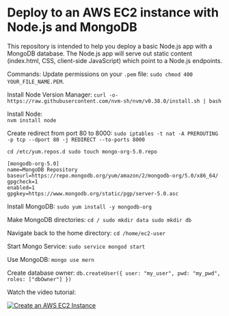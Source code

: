 # Deploy to an AWS EC2 instance with Node.js and MongoDB

This repository is intended to help you deploy a basic Node.js app with a MongoDB database.  The Node.js app will serve out static content (index.html, CSS, client-side JavaScript) which point to a Node.js endpoints.  

Commands: Update permissions on your `.pem` file: `sudo chmod 400 YOUR_FILE_NAME.PEM`. 

Install Node Version Manager: 
`curl -o- https://raw.githubusercontent.com/nvm-sh/nvm/v0.38.0/install.sh | bash` 

Install Node:  
`nvm install node` 

Create redirect from port 80 to 8000:
`sudo iptables -t nat -A PREROUTING -p tcp --dport 80 -j REDIRECT --to-ports 8000`  

`cd /etc/yum.repos.d
sudo touch mongo-org-5.0.repo` 

```
[mongodb-org-5.0]
name=MongoDB Repository
baseurl=https://repo.mongodb.org/yum/amazon/2/mongodb-org/5.0/x86_64/
gpgcheck=1
enabled=1
gpgkey=https://www.mongodb.org/static/pgp/server-5.0.asc
```

Install MongoDB: 
`sudo yum install -y mongodb-org` 

Make MongoDB directories: 
`cd /
sudo mkdir data
sudo mkdir db`

Navigate back to the home directory: 
`cd /home/ec2-user` 

Start Mongo Service:
`sudo service mongod start` 

Use MongoDB:
`mongo
use mern` 

Create database owner: 
`db.createUser({ user: "my_user", pwd: "my_pwd", roles: ["dbOwner"] })` 




Watch the video tutorial:

[![Create an AWS EC2 Instance](https://www.aaronwht.com/images/videos/aws-ec2-node-mongo.jpg)](http://www.youtube.com/watch?v=7vf210p2tJg)
